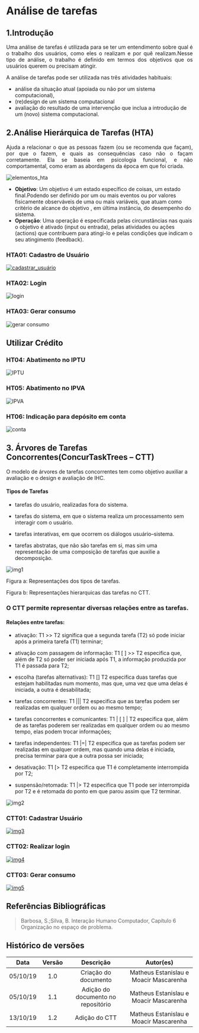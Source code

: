 # Análise de tarefas

## 1.Introdução
<p align="justify">Uma análise de tarefas é utilizada para se ter um entendimento sobre qual é o trabalho dos usuários, como eles o realizam e por quê realizam.Nesse tipo de análise, o trabalho é definido em termos dos objetivos que os usuários querem ou precisam atingir.
</p>
A análise de tarefas pode ser utilizada nas três atividades habituais:

- análise da situação atual (apoiada ou não por um sistema computacional),
- (re)design de um sistema computacional 
- avaliação do resultado de uma intervenção que inclua a introdução de um (novo) sistema computacional. 


## 2.Análise Hierárquica de Tarefas (HTA)
<p align="justify"> Ajuda a relacionar o que
as pessoas fazem (ou se recomenda que façam), por que o fazem, e quais as consequências caso não o façam corretamente. Ela se baseia em psicologia funcional, e não comportamental, como eram as abordagens da época em que foi criada.
</p>

![elementos_hta](img/HTA/elementosHTA.png)

- **Objetivo**: Um objetivo é um estado específico de coisas, um estado final.Podendo ser definido por um ou mais eventos ou por valores fisicamente observáveis de uma ou mais variáveis, que atuam como critério de alcance do objetivo , em última instância, do desempenho do sistema.
- **Operação**: Uma operação é especificada pelas circunstâncias nas quais o objetivo é ativado
(input ou entrada), pelas atividades ou ações (actions) que contribuem para atingi-lo e pelas condições que indicam o seu atingimento (feedback).



### HTA01: Cadastro de Usuário

[![cadastrar_usuário](img/HTA/cadastrarUsuário.png)](img/HTA/cadastrarUsuário.png)

### HTA02: Login

![login](img/HTA/login.png)

### HTA03: Gerar consumo

![gerar consumo](img/HTA/gerarConsumo.png)

## Utilizar Crédito

### HT04: Abatimento no IPTU

![IPTU](img/HTA/AnaliseIPTU.png)

### HT05: Abatimento no IPVA

![IPVA](img/HTA/AnaliseIPVA.png)

### HT06: Indicação para depósito em conta

![conta](img/HTA/DepositoConta.png)


## 3. Árvores de Tarefas Concorrentes(ConcurTaskTrees – CTT)

O modelo de árvores de tarefas concorrentes tem como objetivo  auxiliar a avaliação e o design e avaliação de IHC.

#### Tipos de Tarefas 

- tarefas do usuário, realizadas fora do sistema.

- tarefas do sistema, em que o sistema realiza um processamento sem interagir com o usuário.

- tarefas interativas, em que ocorrem os diálogos usuário–sistema. 

- tarefas abstratas, que não são tarefas em si, mas sim uma representação de uma composição de tarefas que auxilie a decomposição.

![img1](img/CTT_img1.png)

Figura a: Representações dos tipos de tarefas.

Figura b: Representações hierarquicas das tarefas no CTT.

### O CTT permite representar diversas relações entre as tarefas.

#### Relações entre tarefas:

- ativação: T1 >> T2 significa que a segunda tarefa (T2) só pode iniciar após a primeira tarefa (T1) terminar;
- ativação com passagem de informação: T1 [ ] >> T2 especifica que, além de
T2 só poder ser iniciada após T1, a informação produzida por T1 é passada
para T2;
-  escolha (tarefas alternativas): T1 [] T2 especifica duas tarefas que estejam habilitadas num momento, mas que, uma vez que uma delas é iniciada, a outra
é desabilitada;
- tarefas concorrentes: T1 ||| T2 especifica que as tarefas podem ser realizadas em qualquer ordem ou ao mesmo tempo;

- tarefas concorrentes e comunicantes: T1 | [ ] | T2 especifica que, além de as tarefas poderem ser realizadas em qualquer ordem ou ao mesmo tempo, elas
podem trocar informações;
- tarefas independentes: T1 |=| T2 especifica que as tarefas podem ser realizadas em qualquer ordem, mas quando uma delas é iniciada, precisa terminar
para que a outra possa ser iniciada;
- desativação: T1 [> T2 especifica que T1 é completamente interrompida por
T2;

- suspensão/retomada: T1 |> T2 especifica que T1 pode ser interrompida por T2
e é retomada do ponto em que parou assim que T2 terminar.

![img2](img/CTT_img2.png)

### CTT01: Cadastrar Usuário

[![img3](img/ctt1.png)](img/ctt1.png)


### CTT02: Realizar login

[![img4](img/ctt2.png)](img/ctt2.png)

### CTT03: Gerar consumo

[![img5](img/ctt3.png)](img/ctt3png)

## Referências Bibliográficas


> Barbosa, S.;Silva, B. Interação Humano Computador, Capítulo 6 Organização no espaço de problema.

## Histórico de versões

| Data | Versão | Descrição | Autor(es) |
|:--:|:--:|:--:|:--:|
|05/10/19|1.0|Criação do documento|Matheus Estanislau e Moacir Mascarenha|
|05/10/19|1.1|Adição do documento no repositório|Matheus Estanislau e Moacir Mascarenha|
|13/10/19|1.2|Adição do CTT|Matheus Estanislau e Moacir Mascarenha|